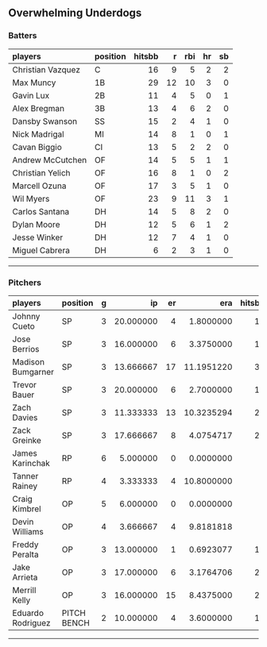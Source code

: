 ## Overwhelming Underdogs

### Batters

 
|players           |position | hitsbb|  r| rbi| hr| sb| 
|:-----------------|:--------|------:|--:|---:|--:|--:| 
|Christian Vazquez |C        |     16|  9|   5|  2|  2| 
|Max Muncy         |1B       |     29| 12|  10|  3|  0| 
|Gavin Lux         |2B       |     11|  4|   5|  0|  1| 
|Alex Bregman      |3B       |     13|  4|   6|  2|  0| 
|Dansby Swanson    |SS       |     15|  2|   4|  1|  0| 
|Nick Madrigal     |MI       |     14|  8|   1|  0|  1| 
|Cavan Biggio      |CI       |     13|  5|   2|  2|  0| 
|Andrew McCutchen  |OF       |     14|  5|   5|  1|  1| 
|Christian Yelich  |OF       |     16|  8|   1|  0|  2| 
|Marcell Ozuna     |OF       |     17|  3|   5|  1|  0| 
|Wil Myers         |OF       |     23|  9|  11|  3|  1| 
|Carlos Santana    |DH       |     14|  5|   8|  2|  0| 
|Dylan Moore       |DH       |     12|  5|   6|  1|  2| 
|Jesse Winker      |DH       |     12|  7|   4|  1|  0| 
|Miguel Cabrera    |DH       |      6|  2|   3|  1|  0| 

* * *

### Pitchers

 
|players           |position    |  g|        ip| er|        era| hitsbb|      whip| so|  w| sv| 
|:-----------------|:-----------|--:|---------:|--:|----------:|------:|---------:|--:|--:|--:| 
|Johnny Cueto      |SP          |  3| 20.000000|  4|  1.8000000|     17| 0.8500000| 18|  2|  0| 
|Jose Berrios      |SP          |  3| 16.000000|  6|  3.3750000|     15| 0.9375000| 25|  2|  0| 
|Madison Bumgarner |SP          |  3| 13.666667| 17| 11.1951220|     30| 2.1951220| 15|  0|  0| 
|Trevor Bauer      |SP          |  3| 20.000000|  6|  2.7000000|     12| 0.6000000| 29|  2|  0| 
|Zach Davies       |SP          |  3| 11.333333| 13| 10.3235294|     25| 2.2058824|  8|  1|  0| 
|Zack Greinke      |SP          |  3| 17.666667|  8|  4.0754717|     22| 1.2452830| 10|  1|  0| 
|James Karinchak   |RP          |  6|  5.000000|  0|  0.0000000|      4| 0.8000000|  8|  0|  1| 
|Tanner Rainey     |RP          |  4|  3.333333|  4| 10.8000000|      8| 2.4000000|  2|  0|  0| 
|Craig Kimbrel     |OP          |  5|  6.000000|  0|  0.0000000|      1| 0.1666667| 10|  0|  3| 
|Devin Williams    |OP          |  4|  3.666667|  4|  9.8181818|      8| 2.1818182|  5|  0|  0| 
|Freddy Peralta    |OP          |  3| 13.000000|  1|  0.6923077|     14| 1.0769231| 24|  2|  0| 
|Jake Arrieta      |OP          |  3| 17.000000|  6|  3.1764706|     22| 1.2941176| 14|  2|  0| 
|Merrill Kelly     |OP          |  3| 16.000000| 15|  8.4375000|     27| 1.6875000| 10|  1|  0| 
|Eduardo Rodriguez |PITCH BENCH |  2| 10.000000|  4|  3.6000000|     10| 1.0000000| 12|  2|  0| 


* * *



